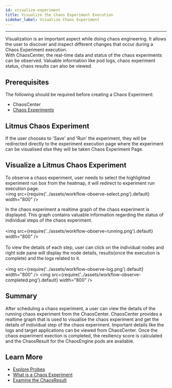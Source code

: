 ```yaml
---
id: visualize-experiment
title: Visualize the Chaos Experiment Execution
sidebar_label: Visualize Chaos Experiment
---
```


---

Visualization is an important aspect while doing chaos engineering. It allows the user to discover and inspect different changes that occur during a Chaos Experiment execution. <br/>
With ChaosCenter, the real-time data and status of the chaos experiments can be observed. Valuable information like pod logs, chaos experiment status, chaos results can also be viewed.

## Prerequisites

The following should be required before creating a Chaos Experiment:

- ChaosCenter
- [Chaos Experiments](chaos-workflow.md)

## Litmus Chaos Experiment

If the user chooses to 'Save' and 'Run' the experiment, they will be redirected directly to the experiment execution page where the experiment can be visualised else they will be taken Chaos Experiment Page.

## Visualize a Litmus Chaos Experiment

To observe a chaos experiment, user needs to select the highlighted experiment run box from the heatmap, it will redirect to experiment run execution page.<br/>
<img src={require('../assets/workflow-observe-select.png').default} width="800" />

In the chaos experiment a realtime graph of the chaos experiment is displayed. This graph contains valuable information regarding the status of individual steps of the chaos experiment.<br/><br/>
<img src={require('../assets/workflow-observe-running.png').default} width="800" /><br/><br/>
To view the details of each step, user can click on the individual nodes and right side pane will display the node details, results(once the execution is complete) and the logs related to it.
<br/><br/>
<img src={require('../assets/workflow-observe-log.png').default} width="800" />
<img src={require('../assets/workflow-observe-completed.png').default} width="800" />

## Summary

After scheduling a chaos experiment, a user can view the details of the running chaos experiment from the ChaosCenter. ChaosCenter provides a realtime graph that is used to visualise the chaos experiment and get the details of individual step of the chaos experiment. Important details like the logs and target applications can be viewed from ChaosCenter. Once the chaos experiment exection is completed, the resiliency score is calculated and the ChaosResult for the ChaosEngine pods are available.

## Learn More

- [Explore Probes](probes.md)
- [What is a Chaos Experiment](chaos-workflow.md)
- [Examine the ChaosResult](chaos-result.md)
